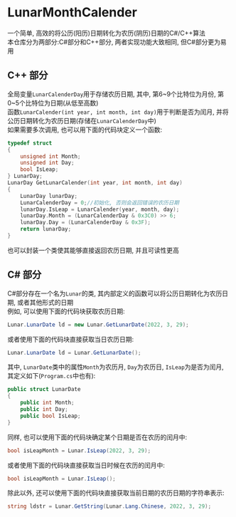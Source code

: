 # LunarMonthCalender
一个简单, 高效的将公历(阳历)日期转化为农历(阴历)日期的C#/C++算法  
本仓库分为两部分:C#部分和C++部分, 两者实现功能大致相同, 但C#部分更为易用  

## C++ 部分
全局变量`LunarCalenderDay`用于存储农历日期, 其中, 第6\~9个比特位为月份, 第0\~5个比特位为日期(从低至高数)  
函数`LunarCalender(int year, int month, int day)`用于判断是否为闰月, 并将公历日期转化为农历日期(存储在`LunarCalenderDay`中)  
如果需要多次调用, 也可以用下面的代码块定义一个函数: 
```c++
typedef struct 
{
    unsigned int Month;
    unsigned int Day;
    bool IsLeap;
} LunarDay;
LunarDay GetLunarCalender(int year, int month, int day) 
{
    LunarDay lunarDay;
    LunarCalenderDay = 0;//初始化, 否则会返回错误的农历日期
    lunarDay.IsLeap = LunarCalender(year, month, day);
    lunarDay.Month = (LunarCalenderDay & 0x3C0) >> 6;
    lunarDay.Day = (LunarCalenderDay & 0x3F);
    return lunarDay;
}
```

也可以封装一个类使其能够直接返回农历日期, 并且可读性更高  

## C# 部分
C#部分存在一个名为`Lunar`的类, 其内部定义的函数可以将公历日期转化为农历日期, 或者其他形式的日期  
例如, 可以使用下面的代码块获取农历日期:  
```csharp
Lunar.LunarDate ld = new Lunar.GetLunarDate(2022, 3, 29);
```
或者使用下面的代码块直接获取当日农历日期:
```csharp
Lunar.LunarDate ld = Lunar.GetLunarDate();
```
其中, `LunarDate`类中的属性`Month`为农历月, `Day`为农历日, `IsLeap`为是否为闰月, 其定义如下(`Program.cs`中也有):
```csharp
public struct LunarDate
{
    public int Month;
    public int Day;
    public bool IsLeap;
}
```

同样, 也可以使用下面的代码块确定某个日期是否在农历的闰月中:
```csharp
bool isLeapMonth = Lunar.IsLeap(2022, 3, 29);
```
或者使用下面的代码块直接获取当日时候在农历的闰月中:
```csharp
bool isLeapMonth = Lunar.IsLeap();
```

除此以外, 还可以使用下面的代码块直接获取当前日期的农历日期的字符串表示: 
```csharp
string ldstr = Lunar.GetString(Lunar.Lang.Chinese, 2022, 3, 29);
```
